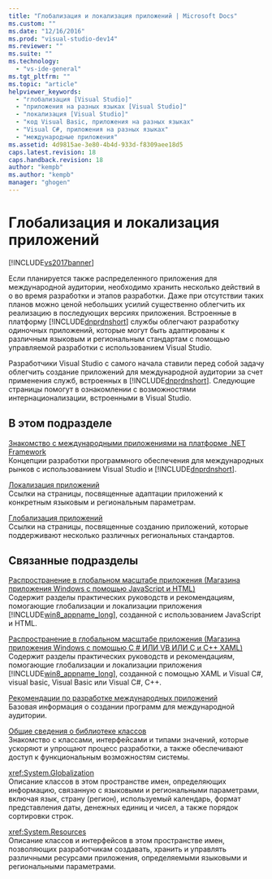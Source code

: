 ```yaml
---
title: "Глобализация и локализация приложений | Microsoft Docs"
ms.custom: ""
ms.date: "12/16/2016"
ms.prod: "visual-studio-dev14"
ms.reviewer: ""
ms.suite: ""
ms.technology: 
  - "vs-ide-general"
ms.tgt_pltfrm: ""
ms.topic: "article"
helpviewer_keywords: 
  - "глобализация [Visual Studio]"
  - "приложения на разных языках [Visual Studio]"
  - "локализация [Visual Studio]"
  - "код Visual Basic, приложения на разных языках"
  - "Visual C#, приложения на разных языках"
  - "международные приложения"
ms.assetid: 4d9815ae-3e80-4b4d-933d-f8309aee18d5
caps.latest.revision: 18
caps.handback.revision: 18
author: "kempb"
ms.author: "kempb"
manager: "ghogen"
---
```

# Глобализация и локализация приложений
[!INCLUDE[vs2017banner](../code-quality/includes/vs2017banner.md)]

Если планируется также распределенного приложения для международной аудитории, необходимо хранить несколько действий в о во время разработки и этапов разработки.  Даже при отсутствии таких планов можно ценой небольших усилий существенно облегчить их реализацию в последующих версиях приложения.  Встроенные в платформу [!INCLUDE[dnprdnshort](../code-quality/includes/dnprdnshort_md.md)] службы облегчают разработку одиночных приложений, которые могут быть адаптированы к различным языковым и региональным стандартам с помощью управляемой разработки с использованием Visual Studio.  
  
 Разработчики Visual Studio с самого начала ставили перед собой задачу облегчить создание приложений для международной аудитории за счет применения служб, встроенных в [!INCLUDE[dnprdnshort](../code-quality/includes/dnprdnshort_md.md)].  Следующие страницы помогут в ознакомлении с возможностями интернационализации, встроенными в Visual Studio.  
  
## В этом подразделе  
 [Знакомство с международными приложениями на платформе .NET Framework](../ide/introduction-to-international-applications-based-on-the-dotnet-framework.md)  
 Концепции разработки программного обеспечения для международных рынков с использованием Visual Studio и [!INCLUDE[dnprdnshort](../code-quality/includes/dnprdnshort_md.md)].  
  
 [Локализация приложений](../ide/localizing-applications.md)  
 Ссылки на страницы, посвященные адаптации приложений к конкретным языковым и региональным параметрам.  
  
 [Глобализация приложений](../ide/globalizing-applications.md)  
 Ссылки на страницы, посвященные созданию приложений, которые поддерживают несколько различных региональных стандартов.  
  
## Связанные подразделы  
 [Распространение в глобальном масштабе приложения \(Магазина приложения Windows с помощью JavaScript и HTML\)](http://go.microsoft.com/fwlink/?LinkId=258266)  
 Содержит разделы практических руководств и рекомендациям, помогающие глобализации и локализации приложения [!INCLUDE[win8_appname_long](../debugger/includes/win8_appname_long_md.md)], созданной с использованием JavaScript и HTML.  
  
 [Распространение в глобальном масштабе приложения \(Магазина приложения Windows с помощью C \# ИЛИ VB ИЛИ C и C\+\+ XAML\)](http://go.microsoft.com/fwlink/?LinkId=258267)  
 Содержит разделы практических руководств и рекомендациям, помогающие глобализации и локализации приложения [!INCLUDE[win8_appname_long](../debugger/includes/win8_appname_long_md.md)], созданной с помощью XAML и Visual C\#, visual basic, Visual Basic или Visual C\#, C\+\+.  
  
 [Рекомендации по разработке международных приложений](../Topic/Best%20Practices%20for%20Developing%20World-Ready%20Applications.md)  
 Базовая информация о создании программ для международной аудитории.  
  
 [Общие сведения о библиотеке классов](../Topic/.NET%20Framework%20Class%20Library%20Overview.md)  
 Знакомство с классами, интерфейсами и типами значений, которые ускоряют и упрощают процесс разработки, а также обеспечивают доступ к функциональным возможностям системы.  
  
 <xref:System.Globalization>  
 Описание классов в этом пространстве имен, определяющих информацию, связанную c языковыми и региональными параметрами, включая язык, страну \(регион\), используемый календарь, формат представления даты, денежных единиц и чисел, а также порядок сортировки строк.  
  
 <xref:System.Resources>  
 Описание классов и интерфейсов в этом пространстве имен, позволяющих разработчикам создавать, хранить и управлять различными ресурсами приложения, определяемыми языковыми и региональными параметрами.